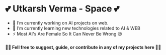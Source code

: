 # 💕  Utkarsh Verma - Space  💕
- 🔭 I’m currently working on AI projects on web.
- 🌱 I’m currently learning new technologies related to AI & WEB 
- ⚡ Most AI's Are Female So It Can Never Be Wrong 😉

#### 💚💚 Fell free to suggest, guide, or contribute in any of my projects here 💚💚



<!--

Here are some ideas to get you started:

- 👯 I’m looking to collaborate on ...
- 🤔 I’m looking for help with ...
- 💬 Ask me about ...
- 📫 How to reach me: ...
- 😄 Pronouns: ...
-->
